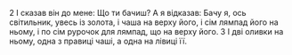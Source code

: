 2 І сказав він до мене: Що ти бачиш? А я відказав: Бачу я, ось світильник, увесь із золота, і чаша на верху його, і сім лямпад його на ньому, і по сім рурочок для лямпад, що на верху його. 3 І дві оливки на ньому, одна з правиці чаші, а одна на лівиці її.
